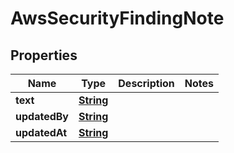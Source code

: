 

# AwsSecurityFindingNote


## Properties

| Name | Type | Description | Notes |
|------------ | ------------- | ------------- | -------------|
|**text** | [**String**](String.md) |  |  |
|**updatedBy** | [**String**](String.md) |  |  |
|**updatedAt** | [**String**](String.md) |  |  |



